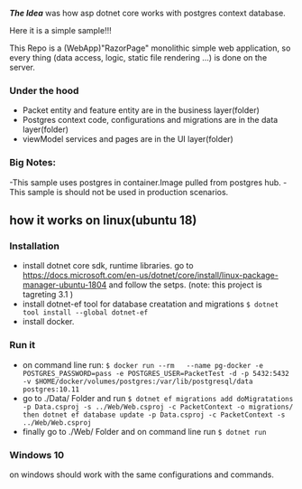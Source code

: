 ***The Idea*** was how asp dotnet core works with postgres context database.

Here it is a simple sample!!!

This Repo is a (WebApp)"RazorPage" monolithic simple web application, so every thing (data access, logic, static file rendering ...) is done on the server.


### Under the hood
- Packet entity and feature entity are  in the business layer(folder)
- Postgres context code, configurations and migrations are in the data layer(folder)
- viewModel services and pages are in the UI layer(folder)

### Big Notes: 
-This sample uses postgres in container.Image pulled from postgres hub.
-This sample is should not be used in production scenarios. 

## how it works on linux(ubuntu 18)
### Installation
- install dotnet core sdk, runtime libraries.
go to https://docs.microsoft.com/en-us/dotnet/core/install/linux-package-manager-ubuntu-1804 and follow the setps. (note: this project is tagreting 3.1 )
- install dotnet-ef tool for database creatation and migrations `$ dotnet tool install --global dotnet-ef `
- install docker.
### Run it
- on command line run: `$ docker run --rm   --name pg-docker -e POSTGRES_PASSWORD=pass -e POSTGRES_USER=PacketTest -d -p 5432:5432 -v $HOME/docker/volumes/postgres:/var/lib/postgresql/data  postgres:10.11`
- go to ./Data/ Folder and run `$ dotnet ef migrations add doMigratations -p Data.csproj -s ../Web/Web.csproj -c PacketContext -o migrations/ then dotnet ef database update -p Data.csproj -c PacketContext -s ../Web/Web.csproj` 
- finally go to  ./Web/ Folder and on command line run `$ dotnet run`

### Windows 10
on windows should work with the same configurations and commands.

